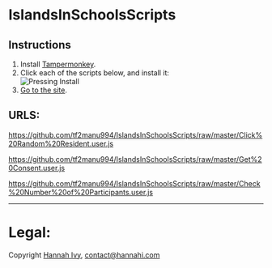 # IslandsInSchoolsScripts

## Instructions

1. Install [Tampermonkey](https://tampermonkey.net).  
2. Click each of the scripts below, and install it:  
![Pressing Install](https://i.imgur.com/Y8gHqU9.png)  
3. [Go to the site](http://islands.smp.uq.edu.au/village.php?Pauma).

## URLS:

https://github.com/tf2manu994/IslandsInSchoolsScripts/raw/master/Click%20Random%20Resident.user.js

https://github.com/tf2manu994/IslandsInSchoolsScripts/raw/master/Get%20Consent.user.js

https://github.com/tf2manu994/IslandsInSchoolsScripts/raw/master/Check%20Number%20of%20Participants.user.js

--- 

# Legal: 


Copyright [Hannah Ivy](https://hannahi.com), <contact@hannahi.com>
